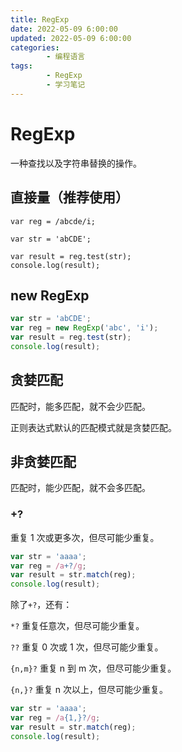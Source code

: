 ```yaml
---
title: RegExp
date: 2022-05-09 6:00:00
updated: 2022-05-09 6:00:00
categories:
        - 编程语言
tags:
        - RegExp 
        - 学习笔记
---
```


# RegExp 

一种查找以及字符串替换的操作。

## 直接量（推荐使用）

```JS
var reg = /abcde/i;

var str = 'abCDE';

var result = reg.test(str);
console.log(result);
```

## new RegExp

```js
var str = 'abCDE';
var reg = new RegExp('abc', 'i');
var result = reg.test(str);
console.log(result);
```

## 贪婪匹配

匹配时，能多匹配，就不会少匹配。

正则表达式默认的匹配模式就是贪婪匹配。

## 非贪婪匹配

匹配时，能少匹配，就不会多匹配。

### +? 

重复 1 次或更多次，但尽可能少重复。

```js
var str = 'aaaa';
var reg = /a+?/g;
var result = str.match(reg);
console.log(result);
```

除了`+?`，还有：

`*?` 重复任意次，但尽可能少重复。

`??` 重复 0 次或 1 次，但尽可能少重复。

`{n,m}?` 重复 n 到 m 次，但尽可能少重复。

`{n,}?` 重复 n 次以上，但尽可能少重复。

```js
var str = 'aaaa';
var reg = /a{1,}?/g;
var result = str.match(reg);
console.log(result);
```



